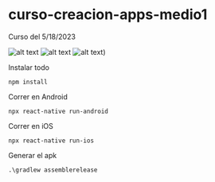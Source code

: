 # curso-creacion-apps-medio1
Curso del 5/18/2023

![alt text](https://i.imgur.com/DyhS4W3.jpg)
![alt text](https://i.imgur.com/GYYbEiC.png)
![alt text](https://i.imgur.com/NZm9sxy.png))

Instalar todo
```
npm install
```

Correr en Android
```
npx react-native run-android
```

Correr en iOS
```
npx react-native run-ios
```

Generar el apk
```
.\gradlew assemblerelease
```